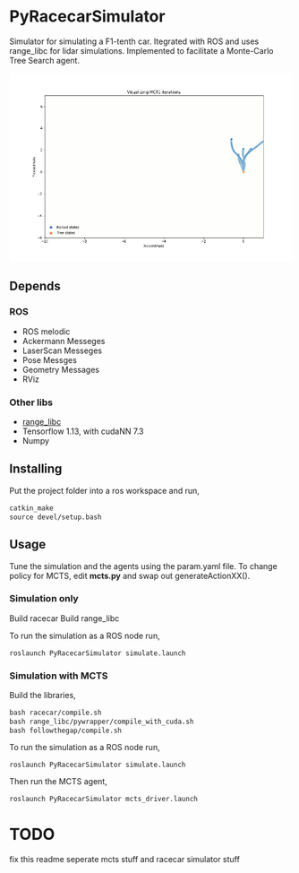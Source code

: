 # PyRacecarSimulator
Simulator for simulating a F1-tenth car. Itegrated with ROS and uses range_libc
for lidar simulations. Implemented to facilitate a Monte-Carlo Tree Search agent.

![](images/mcts.gif)

## Depends

### ROS


* ROS melodic
* Ackermann Messeges
* LaserScan Messeges
* Pose Messges
* Geometry Messages
* RViz

### Other libs


* [range_libc](https://github.com/felrock/range_libc)
* Tensorflow 1.13, with cudaNN 7.3
* Numpy


## Installing

Put the project folder into a ros workspace and run,

```
catkin_make
source devel/setup.bash
```

## Usage

Tune the simulation and the agents using the param.yaml file. To change policy
for MCTS, edit **mcts.py** and swap out generateActionXX().


### Simulation only 


Build racecar
Build range_libc


To run the simulation as a ROS node run, 
```
roslaunch PyRacecarSimulator simulate.launch
```

### Simulation with MCTS

Build the libraries, 

```
bash racecar/compile.sh
bash range_libc/pywrapper/compile_with_cuda.sh
bash followthegap/compile.sh
```


To run the simulation as a ROS node run, 
```
roslaunch PyRacecarSimulator simulate.launch
```


Then run the MCTS agent,
```
roslaunch PyRacecarSimulator mcts_driver.launch
```

# TODO
fix this readme
seperate mcts stuff and racecar simulator stuff
